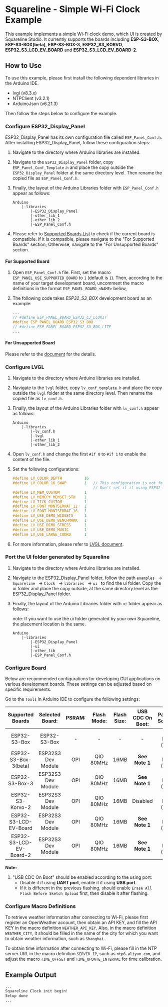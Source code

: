 # Squareline - Simple Wi-Fi Clock Example

This example implements a simple Wi-Fi clock demo, which UI is created by Squareline Studio. It currently supports the boards including **ESP-S3-BOX**, **ESP-S3-BOX(beta)**, **ESP-S3-BOX-3**, **ESP32_S3_KORVO**, **ESP32_S3_LCD_EV_BOARD** and **ESP32_S3_LCD_EV_BOARD-2**.

## How to Use

To use this example, please first install the following dependent libraries in the Arduino IDE.

   * lvgl (v8.3.x)
   * NTPClient (v3.2.1)
   * ArduinoJson (v6.21.3)

Then follow the steps below to configure the example.

### Configure ESP32_Display_Panel

ESP32_Display_Panel has its own configuration file called `ESP_Panel_Conf.h`. After installing ESP32_Display_Panel, follow these configuration steps:

1. Navigate to the directory where Arduino libraries are installed.

2. Navigate to the `ESP32_Display_Panel` folder, copy `ESP_Panel_Conf_Template.h` and place the copy outside the `ESP32_Display_Panel` folder at the same directory level. Then rename the copied file as `ESP_Panel_Conf.h`.

3. Finally, the layout of the Arduino Libraries folder with `ESP_Panel_Conf.h` appear as follows:

   ```
   Arduino
       |-libraries
           |-ESP32_Display_Panel
           |-other_lib_1
           |-other_lib_2
           |-ESP_Panel_Conf.h
   ```

4. Please refer to [Supported Boards List](https://github.com/esp-arduino-libs/ESP32_Display_Panel#supported-boards--drivers) to check if the current board is compatible. If it is compatible, please navigate to the "For Supported Boards" section; Otherwise, navigate to the "For Unsupported Boards" section.

#### For Supported Board

1. Open `ESP_Panel_Conf.h` file. First, set the macro `ESP_PANEL_USE_SUPPORTED_BOARD` to `1` (default is `1`). Then, according to the name of your target development board, uncomment the macro definitions in the format `ESP_PANEL_BOARD_<NAME>` below,

2. The following code takes *ESP32_S3_BOX* development board as an example:

   ```c
   ...
   // #define ESP_PANEL_BOARD_ESP32_C3_LCDKIT
   #define ESP_PANEL_BOARD_ESP32_S3_BOX
   // #define ESP_PANEL_BOARD_ESP32_S3_BOX_LITE
   ...
   ```

#### For Unsupported Board

Please refer to the [document](https://github.com/esp-arduino-libs/ESP32_Display_Panel#for-unsupported-board) for the details.

### Configure LVGL

1. Navigate to the directory where Arduino libraries are installed.

2. Navigate to the `lvgl` folder, copy `lv_conf_template.h` and place the copy outside the `lvgl` folder at the same directory level. Then rename the copied file as `lv_conf.h`.

3. Finally, the layout of the Arduino Libraries folder with `lv_conf.h` appear as follows:

   ```
   Arduino
       |-libraries
           |-lv_conf.h
           |-lvgl
           |-other_lib_1
           |-other_lib_2
   ```

4. Open `lv_conf.h` and change the first `#if 0` to `#if 1` to enable the content of the file.

5. Set the following configurations:

   ```c
   #define LV_COLOR_DEPTH          16
   #define LV_COLOR_16_SWAP        1   // This configuration is not for RGB LCD.
                                       // Don't set it if using ESP32-S3-LCD-Ev-Board or ESP32-S3-LCD-Ev-Board-2
   #define LV_MEM_CUSTOM           1
   #define LV_MEMCPY_MEMSET_STD    1
   #define LV_TICK_CUSTOM          1
   #define LV_FONT_MONTSERRAT_12   1
   #define LV_FONT_MONTSERRAT_16   1
   #define LV_USE_DEMO_WIDGETS     1
   #define LV_USE_DEMO_BENCHMARK   1
   #define LV_USE_DEMO_STRESS      1
   #define LV_USE_DEMO_MUSIC       1
   #define LV_USE_LARGE_COORD      1
   ```

6. For more information, please refer to [LVGL document](https://docs.lvgl.io/8.3/get-started/platforms/arduino.html).

### Port the UI folder generated by Squareline

1. Navigate to the directory where Arduino libraries are installed.

2. Navigate to the ESP32_Display_Panel folder, follow the path `examples ` ->  `Squareline ` ->  `Clock ` ->  `libraries ` ->  `ui ` to find the ui folder. Copy the ui folder and place the copy outside, at the same directory level as the ESP32_Display_Panel folder.

3. Finally, the layout of the Arduino Libraries folder with `ui` folder appear as follows:

   note: If you want to use the ui folder generated by your own Squareline, the placement location is the same.

   ```
   Arduino
       |-libraries
           |-ESP32_Display_Panel
           |-ui
           |-other_lib
           |-ESP_Panel_Conf.h
   ```

### Configure Board

Below are recommended configurations for developing GUI applications on various development boards. These settings can be adjusted based on specific requirements.

Go to the `Tools` in Arduino IDE to configure the following settings:

|    Supported Boards     |  Selected Board:   |  PSRAM:  | Flash Mode: | Flash Size: | USB CDC On Boot: |    Partition Scheme:    | Core Debug Level: |
| :---------------------: | :----------------: | :------: | :---------: | :---------: | :--------------: | :---------------------: | :---------------: |
|      ESP32-S3-Box       |    ESP32-S3-Box    |    -     |      -      |      -      |        -         |     16M Flash (3MB)     |       Info        |
|   ESP32-S3-Box-3(beta)  | ESP32S3 Dev Module |   OPI    |  QIO 80MHz  |    16MB     |  **See Note 1**  |     16M Flash (3MB)     |       Info        |
|     ESP32-S3-Box-3      | ESP32S3 Dev Module |   OPI    |  QIO 80MHz  |    16MB     |  **See Note 1**  |     16M Flash (3MB)     |       Info        |
|    ESP32-S3-Korvo-2     | ESP32S3 Dev Module |   OPI    |  QIO 80MHz  |    16MB     |     Disabled     |     16M Flash (3MB)     |       Info        |
|  ESP32-S3-LCD-EV-Board  | ESP32S3 Dev Module |   OPI    |  QIO 80MHz  |    16MB     |  **See Note 1**  |     16M Flash (3MB)     |       Info        |
| ESP32-S3-LCD-EV-Board-2 | ESP32S3 Dev Module |   OPI    |  QIO 80MHz  |    16MB     |  **See Note 1**  |     16M Flash (3MB)     |       Info        |

**Note:**

   1. "USB CDC On Boot" should be enabled according to the using port:
      * Disable it if using **UART port**, enable it if using **USB port**.
      * If it is different in the previous flashing, should enable `Erase All Flash Before Sketch Upload` first, then disable it after flashing.

### Configure Macro Definitions

To retrieve weather information after connecting to Wi-Fi, please first register an OpenWeather account, then obtain an API KEY, and fill the API KEY in the macro definition `WEATHER_API_KEY`. Also, in the macro definition `WEATHER_CITY`, it should be filled in the name of the city for which you want to obtain weather information, such as `Shanghai`.

To obtain time information after connecting to Wi-Fi, please fill in the NTP server URL in the macro definition `SERVER_IP`, such as `ntp6.aliyun.com`, and adjust the macro `TIME_OFFSET` and `TIME_UPDATE_INTERVAL` for time calibration.

## Example Output

```bash
...
Squareline Clock init begin!
Setup done
...
```
